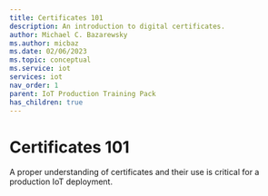 ```yaml
---
title: Certificates 101
description: An introduction to digital certificates.
author: Michael C. Bazarewsky
ms.author: micbaz
ms.date: 02/06/2023
ms.topic: conceptual
ms.service: iot
services: iot
nav_order: 1
parent: IoT Production Training Pack
has_children: true
---
```


# Certificates 101

A proper understanding of certificates and their use is critical for
a production IoT deployment.
